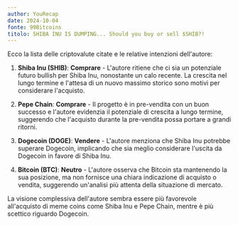 ```yaml
---
author: YouRecap
date: 2024-10-04
fonte: 99Bitcoins
titolo: SHIBA INU IS DUMPING... Should you buy or sell $SHIB?!
---
```


Ecco la lista delle criptovalute citate e le relative intenzioni dell'autore:

1. **Shiba Inu (SHIB)**: **Comprare** - L'autore ritiene che ci sia un potenziale futuro bullish per Shiba Inu, nonostante un calo recente. La crescita nel lungo termine e l'attesa di un nuovo massimo storico sono motivi per considerare l'acquisto.

2. **Pepe Chain**: **Comprare** - Il progetto è in pre-vendita con un buon successo e l'autore evidenzia il potenziale di crescita a lungo termine, suggerendo che l'acquisto durante la pre-vendita possa portare a grandi ritorni.

3. **Dogecoin (DOGE)**: **Vendere** - L'autore menziona che Shiba Inu potrebbe superare Dogecoin, implicando che sia meglio considerare l'uscita da Dogecoin in favore di Shiba Inu.

4. **Bitcoin (BTC)**: **Neutro** - L'autore osserva che Bitcoin sta mantenendo la sua posizione, ma non fornisce una chiara indicazione di acquisto o vendita, suggerendo un'analisi più attenta della situazione di mercato.

La visione complessiva dell'autore sembra essere più favorevole all'acquisto di meme coins come Shiba Inu e Pepe Chain, mentre è più scettico riguardo Dogecoin.
